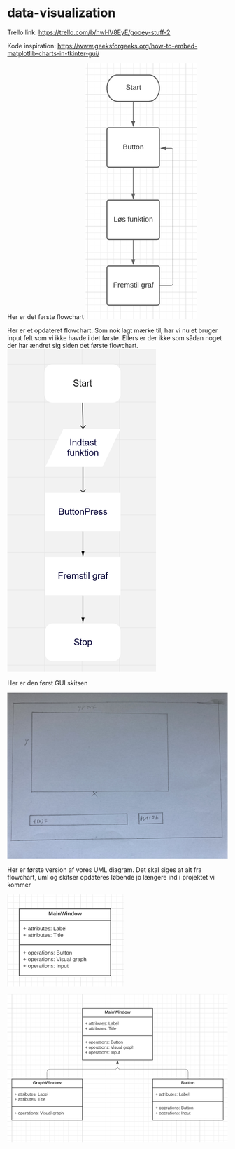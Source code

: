 # data-visualization
Trello link: https://trello.com/b/hwHV8EyE/gooey-stuff-2

Kode inspiration: https://www.geeksforgeeks.org/how-to-embed-matplotlib-charts-in-tkinter-gui/

Her er det første flowchart
![Alt Text](FLOWIE.png)

Her er et opdateret flowchart. Som nok lagt mærke til, har vi nu et bruger input felt som vi ikke havde i det første. Ellers er der ikke som sådan noget der har ændret sig siden det første flowchart. 
![Alt Text](Flowchart2.png)



Her er den først GUI skitsen

![Alt Text](GUIskitse1.jpg)

Her er første version af vores UML diagram. Det skal siges at alt fra flowchart, uml og skitser opdateres løbende jo længere ind i projektet vi kommer 

![Alt Text](UMLCASGUI.png)



![Alt Text](UML2.png)
